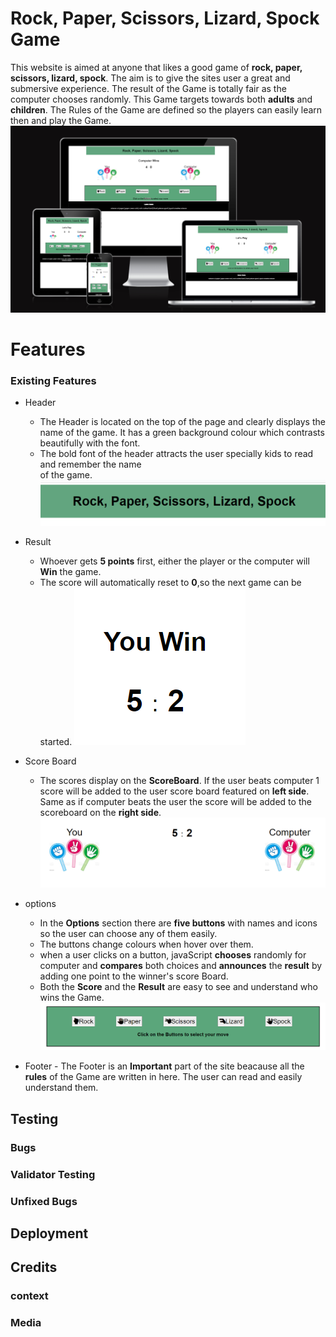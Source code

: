 # Rock, Paper, Scissors, Lizard, Spock Game
This website is aimed at anyone that likes a good game of **rock, paper, scissors, lizard, spock**. The aim is to give the sites user a great and submersive experience. The result of the Game is totally fair as the computer chooses randomly. This Game targets towards both **adults** and **children**. The Rules of the Game are defined so the players can easily learn then and play the Game.
![This is an image](./assets/images/Screenshot%20responsiveness.png)

# Features
### Existing Features
- Header
     - The Header is located on the top of the page and clearly displays the name of the game. It 
       has a  green background colour which contrasts beautifully with the font. 
     - The bold font of the header attracts the user specially kids to read and remember the name  
       of the game. 
       ![This is an image](./assets/images/Screenshot%20header.png)
         
- Result
     - Whoever gets **5 points** first, either the player or the computer will **Win** the game. 
     - The score will automatically reset to **0**,so the next game can be started.
![This is an image](./assets/images/Screenshot-result.png)

- Score Board
     - The scores display on the **ScoreBoard**. If the user beats computer 1 score will be added 
       to the user score board featured on **left side**. Same as if computer beats the user the score will be added to the scoreboard on the **right side**.
      ![This is an image](./assets/images/Screenshot-scoreboard.png)

- options
     - In the **Options** section there are **five buttons** with names and icons so the user can choose any of them easily. 
     - The buttons change colours when hover over them.
     - when a user clicks on a button, javaScript **chooses** randomly for computer and 
        **compares** both choices and **announces** the **result** by adding one point to the winner's score Board.
     - Both the **Score** and the **Result** are easy to see and understand who wins the Game. 
      ![This is an image](./assets/images/Screenshot-choicebuttons.png)

- Footer
      - The Footer is an **Important** part of the site beacause all the **rules** of the Game are 
        written in here. The user can read and easily understand them.


## Testing
### Bugs
### Validator Testing
### Unfixed Bugs
## Deployment
## Credits
### context
### Media